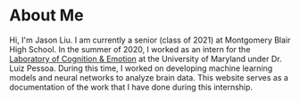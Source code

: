 # About Me

Hi, I'm Jason Liu. I am currently a senior (class of 2021) at Montgomery Blair High School. In the summer of 2020, I worked as an intern for the [Laboratory of Cognition & Emotion](http://www.lce.umd.edu/index.html) at the University of Maryland under Dr. Luiz Pessoa. During this time, I worked on developing machine learning models and neural networks to analyze brain data. This website serves as a documentation of the work that I have done during this internship. 